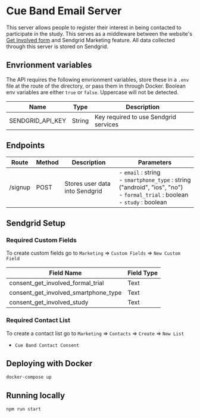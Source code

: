 # Cue Band Email Server
This server allows people to register their interest in being contacted to participate in the study. This serves as a middleware between the website's [Get Involved form](https://cue.band/getinvolved) and Sendgrid Marketing feature. All data collected through this server is stored on Sendgrid.

## Envrionment variables
The API requires the following envrionment variables, store these in a `.env` file at the route of the directory,
or pass them in through Docker. Boolean env variables are either `true` or `false`. Uppercase will not be detected.

| **Name**              | **Type**| **Description**                                                                             |
|-----------------------|---------|---------------------------------------------------------------------------------------------|
| SENDGRID_API_KEY      | String  | Key required to use Sendgrid services                                                       |


## Endpoints

| Route   | Method | Description | Parameters |
|---------|--------|-------------|------------|
| /signup | POST   | Stores user data into Sendgrid | - `email` : string <br> - `smartphone_type` : string ("android", "ios", "no") <br> - `formal_trial` : boolean <br> - `study` : boolean

## Sendgrid Setup

### Required Custom Fields
To create custom fields go to `Marketing` => `Custom Fields` => `New Custom Field`

| Field Name   | Field Type |
|---------|--------|
| consent_get_involved_formal_trial | Text
| consent_get_involved_smartphone_type | Text
| consent_get_involved_study | Text

### Required Contact List
To create a contact list go to `Marketing` => `Contacts` => `Create` => `New List`

* `Cue Band Contact Consent`

## Deploying with Docker
```
docker-compose up
```

## Running locally
```
npm run start
```